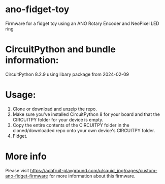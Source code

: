 # ano-fidget-toy
Firmware for a fidget toy using an ANO Rotary Encoder and NeoPixel LED ring

# CircuitPython and bundle information:
CircuitPython 8.2.9 using libary package from 2024-02-09

# Usage:
1. Clone or download and unzeip the repo.
2. Make sure you've installed CircuitPython 8 for your board and that the CIRCUITPY folder for your device is empty.
3. Copy the entire contents of the CIRCUITPY folder in the cloned/downloaded repo onto your own device's CIRCUITPY folder.
4. Fidget.

# More info
Please visit https://adafruit-playground.com/u/squid_jpg/pages/custom-ano-fidget-firmware for more information about this firmware.
